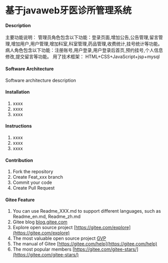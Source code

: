 # 基于javaweb牙医诊所管理系统

#### Description
主要功能说明： 管理员角色包含以下功能：登录页面,增加公告,公告管理,留言管理,增加用户,用户管理,增加科室,科室管理,药品管理,收费统计,挂号统计等功能。
病人角色包含以下功能：注册账号,用户登录,用户登录后首页,预约挂号,个人信息修改,提交留言等功能。
用了技术框架： HTML+CSS+JavaScript+jsp+mysql

#### Software Architecture
Software architecture description

#### Installation

1.  xxxx
2.  xxxx
3.  xxxx

#### Instructions

1.  xxxx
2.  xxxx
3.  xxxx

#### Contribution

1.  Fork the repository
2.  Create Feat_xxx branch
3.  Commit your code
4.  Create Pull Request


#### Gitee Feature

1.  You can use Readme\_XXX.md to support different languages, such as Readme\_en.md, Readme\_zh.md
2.  Gitee blog [blog.gitee.com](https://blog.gitee.com)
3.  Explore open source project [https://gitee.com/explore](https://gitee.com/explore)
4.  The most valuable open source project [GVP](https://gitee.com/gvp)
5.  The manual of Gitee [https://gitee.com/help](https://gitee.com/help)
6.  The most popular members  [https://gitee.com/gitee-stars/](https://gitee.com/gitee-stars/)
